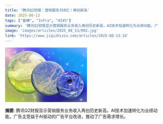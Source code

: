 ```yaml
---
title: '腾讯Q2财报：营销服务358亿！再创新高'
date: 2025-08-13
tags: ["基模", "Infra", "AI4S"]
summary: '腾讯Q2财报显示营销服务业务收入再创历史新高，AI技术加速转化为业绩动能。广告主受益于AI驱动的广告平台改进，推动了广告需求增长。'
image: 'images/articles/2025_08_13/002.jpg'
link: 'https://www.jiqizhixin.com/articles/2025-08-13-10'
---
```

![腾讯Q2财报：营销服务358亿！再创新高](images/articles/2025_08_13/002.jpg)

**摘要**: 腾讯Q2财报显示营销服务业务收入再创历史新高，AI技术加速转化为业绩动能。广告主受益于AI驱动的广告平台改进，推动了广告需求增长。
